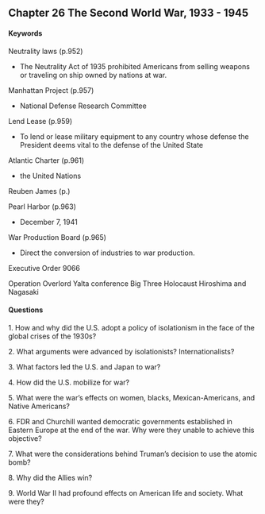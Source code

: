 ## Chapter 26 The Second World War, 1933 - 1945

#### Keywords
Neutrality laws (p.952)
+ The Neutrality Act of 1935 prohibited Americans from selling weapons or traveling on ship owned by nations at war.

Manhattan Project (p.957)
+ National Defense Research Committee

Lend Lease (p.959)
+ To lend or lease military equipment to any country whose defense the President deems vital to the defense of the United State

Atlantic Charter (p.961)
+ the United Nations

Reuben James (p.)

Pearl Harbor (p.963)
+ December 7, 1941

War Production Board (p.965)
+ Direct the conversion of industries to war production.

Executive Order 9066

Operation Overlord
Yalta conference
Big Three
Holocaust
Hiroshima and Nagasaki

#### Questions
1\.	How and why did the U.S. adopt a policy of isolationism in the face of the global crises of the 1930s?

2\.	What arguments were advanced by isolationists? Internationalists?

3\.	What factors led the U.S. and Japan to war?

4\. How did the U.S. mobilize for war?

5\.	What were the war’s effects on women, blacks, Mexican-Americans, and Native Americans?

6\.	FDR and Churchill wanted democratic governments established in Eastern Europe at the end of the war. Why were they unable to achieve this objective?

7\.	What were the considerations behind Truman’s decision to use the atomic bomb?

8\. Why did the Allies win?

9\.	World War II had profound effects on American life and society. What were they?
